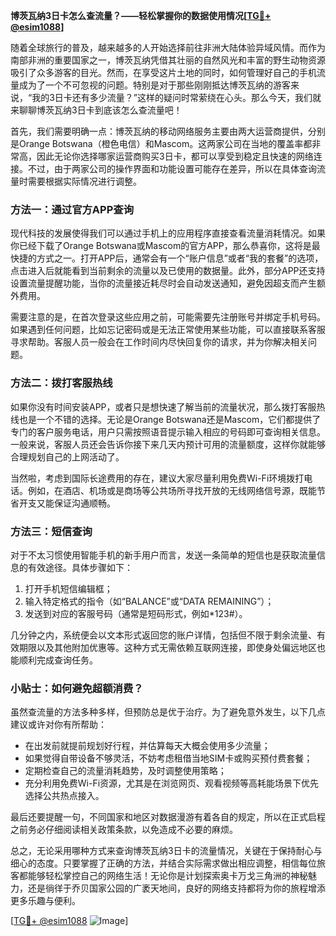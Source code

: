 **博茨瓦纳3日卡怎么查流量？——轻松掌握你的数据使用情况[[TG💪+ @esim1088](https://t.me/s/esim1088)]**

随着全球旅行的普及，越来越多的人开始选择前往非洲大陆体验异域风情。而作为南部非洲的重要国家之一，博茨瓦纳凭借其壮丽的自然风光和丰富的野生动物资源吸引了众多游客的目光。然而，在享受这片土地的同时，如何管理好自己的手机流量成为了一个不可忽视的问题。特别是对于那些刚刚抵达博茨瓦纳的游客来说，“我的3日卡还有多少流量？”这样的疑问时常萦绕在心头。那么今天，我们就来聊聊博茨瓦纳3日卡到底该怎么查流量吧！

首先，我们需要明确一点：博茨瓦纳的移动网络服务主要由两大运营商提供，分别是Orange Botswana（橙色电信）和Mascom。这两家公司在当地的覆盖率都非常高，因此无论你选择哪家运营商购买3日卡，都可以享受到稳定且快速的网络连接。不过，由于两家公司的操作界面和功能设置可能存在差异，所以在具体查询流量时需要根据实际情况进行调整。

### 方法一：通过官方APP查询

现代科技的发展使得我们可以通过手机上的应用程序直接查看流量消耗情况。如果你已经下载了Orange Botswana或Mascom的官方APP，那么恭喜你，这将是最快捷的方式之一。打开APP后，通常会有一个“账户信息”或者“我的套餐”的选项，点击进入后就能看到当前剩余的流量以及已使用的数据量。此外，部分APP还支持设置流量提醒功能，当你的流量接近耗尽时会自动发送通知，避免因超支而产生额外费用。

需要注意的是，在首次登录这些应用之前，可能需要先注册账号并绑定手机号码。如果遇到任何问题，比如忘记密码或是无法正常使用某些功能，可以直接联系客服寻求帮助。客服人员一般会在工作时间内尽快回复你的请求，并为你解决相关问题。

### 方法二：拨打客服热线

如果你没有时间安装APP，或者只是想快速了解当前的流量状况，那么拨打客服热线也是一个不错的选择。无论是Orange Botswana还是Mascom，它们都提供了专门的客户服务电话，用户只需按照语音提示输入相应的号码即可查询相关信息。一般来说，客服人员还会告诉你接下来几天内预计可用的流量额度，这样你就能够合理规划自己的上网活动了。

当然啦，考虑到国际长途费用的存在，建议大家尽量利用免费Wi-Fi环境拨打电话。例如，在酒店、机场或是商场等公共场所寻找开放的无线网络信号源，既能节省开支又能保证沟通顺畅。

### 方法三：短信查询

对于不太习惯使用智能手机的新手用户而言，发送一条简单的短信也是获取流量信息的有效途径。具体步骤如下：

1. 打开手机短信编辑框；
2. 输入特定格式的指令（如“BALANCE”或“DATA REMAINING”）；
3. 发送到对应的客服号码（通常是短码形式，例如*123#）。

几分钟之内，系统便会以文本形式返回您的账户详情，包括但不限于剩余流量、有效期限以及其他附加优惠等。这种方式无需依赖互联网连接，即使身处偏远地区也能顺利完成查询任务。

### 小贴士：如何避免超额消费？

虽然查流量的方法多种多样，但预防总是优于治疗。为了避免意外发生，以下几点建议或许对你有所帮助：

- 在出发前就提前规划好行程，并估算每天大概会使用多少流量；
- 如果觉得自带设备不够灵活，不妨考虑租借当地SIM卡或购买预付费套餐；
- 定期检查自己的流量消耗趋势，及时调整使用策略；
- 充分利用免费Wi-Fi资源，尤其是在浏览网页、观看视频等高耗能场景下优先选择公共热点接入。

最后还要提醒一句，不同国家和地区对数据漫游有着各自的规定，所以在正式启程之前务必仔细阅读相关政策条款，以免造成不必要的麻烦。

总之，无论采用哪种方式来查询博茨瓦纳3日卡的流量情况，关键在于保持耐心与细心的态度。只要掌握了正确的方法，并结合实际需求做出相应调整，相信每位旅客都能够轻松掌控自己的网络生活！无论你是计划探索奥卡万戈三角洲的神秘魅力，还是徜徉于乔贝国家公园的广袤天地间，良好的网络支持都将为你的旅程增添更多乐趣与便利。

[[TG💪+ @esim1088](https://t.me/s/esim1088) ![Image](https://i.postimg.cc/4NQfJmqS/Snipaste-2025-05-13-00-14-12.png)]